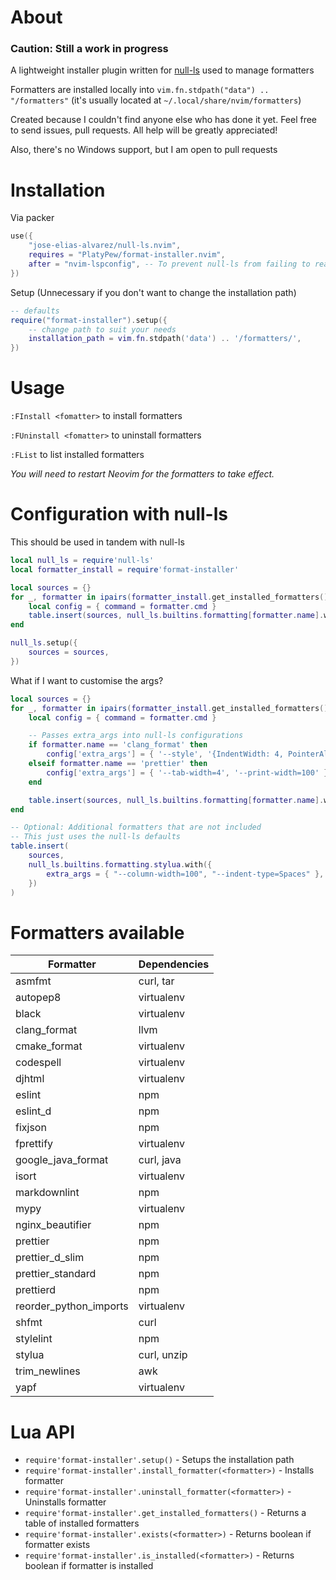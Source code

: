 # About

### Caution: Still a work in progress

A lightweight installer plugin written for [null-ls](https://github.com/jose-elias-alvarez/null-ls.nvim) used to manage formatters

Formatters are installed locally into `vim.fn.stdpath("data") .. "/formatters"` (it's usually located at `~/.local/share/nvim/formatters`)

Created because I couldn't find anyone else who has done it yet. Feel free to send issues, pull requests. All help will be greatly appreciated!

Also, there's no Windows support, but I am open to pull requests

# Installation

Via packer

```lua
use({
    "jose-elias-alvarez/null-ls.nvim",
    requires = "PlatyPew/format-installer.nvim",
    after = "nvim-lspconfig", -- To prevent null-ls from failing to read buffer
})
```

Setup (Unnecessary if you don't want to change the installation path)

```lua
-- defaults
require("format-installer").setup({
    -- change path to suit your needs
    installation_path = vim.fn.stdpath('data') .. '/formatters/',
})
```

# Usage

`:FInstall <fomatter>` to install formatters

`:FUninstall <fomatter>` to uninstall formatters

`:FList` to list installed formatters

_You will need to restart Neovim for the formatters to take effect._

# Configuration with null-ls

This should be used in tandem with null-ls

```lua
local null_ls = require'null-ls'
local formatter_install = require'format-installer'

local sources = {}
for _, formatter in ipairs(formatter_install.get_installed_formatters()) do
    local config = { command = formatter.cmd }
    table.insert(sources, null_ls.builtins.formatting[formatter.name].with(config))
end

null_ls.setup({
    sources = sources,
})
```

What if I want to customise the args?

```lua
local sources = {}
for _, formatter in ipairs(formatter_install.get_installed_formatters()) do
    local config = { command = formatter.cmd }

    -- Passes extra_args into null-ls configurations
    if formatter.name == 'clang_format' then
        config['extra_args'] = { '--style', '{IndentWidth: 4, PointerAlignment: Left, ColumnLimit: 100}' }
    elseif formatter.name == 'prettier' then
        config['extra_args'] = { '--tab-width=4', '--print-width=100' }
    end

    table.insert(sources, null_ls.builtins.formatting[formatter.name].with(config))
end

-- Optional: Additional formatters that are not included
-- This just uses the null-ls defaults
table.insert(
    sources,
    null_ls.builtins.formatting.stylua.with({
        extra_args = { "--column-width=100", "--indent-type=Spaces" },
    })
)
```

# Formatters available

| Formatter              | Dependencies |
| ---------------------- | ------------ |
| asmfmt                 | curl, tar    |
| autopep8               | virtualenv   |
| black                  | virtualenv   |
| clang_format           | llvm         |
| cmake_format           | virtualenv   |
| codespell              | virtualenv   |
| djhtml                 | virtualenv   |
| eslint                 | npm          |
| eslint_d               | npm          |
| fixjson                | npm          |
| fprettify              | virtualenv   |
| google_java_format     | curl, java   |
| isort                  | virtualenv   |
| markdownlint           | npm          |
| mypy                   | virtualenv   |
| nginx_beautifier       | npm          |
| prettier               | npm          |
| prettier_d_slim        | npm          |
| prettier_standard      | npm          |
| prettierd              | npm          |
| reorder_python_imports | virtualenv   |
| shfmt                  | curl         |
| stylelint              | npm          |
| stylua                 | curl, unzip  |
| trim_newlines          | awk          |
| yapf                   | virtualenv   |

# Lua API

-   `require'format-installer'.setup()` - Setups the installation path
-   `require'format-installer'.install_formatter(<formatter>)` - Installs formatter
-   `require'format-installer'.uninstall_formatter(<formatter>)` - Uninstalls formatter
-   `require'format-installer'.get_installed_formatters()` - Returns a table of installed formatters
-   `require'format-installer'.exists(<formatter>)` - Returns boolean if formatter exists
-   `require'format-installer'.is_installed(<formatter>)` - Returns boolean if formatter is installed
